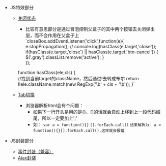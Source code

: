 * JS特效部分
	* [关闭状态](https://github.com/lzj222312/personalProject/blob/master/SimulationBox.html)
		* 比较有意思部分是通过冒泡控制父盒子的其中两个按钮去关闭弹出层，而不会作用在父盒子上
		`closeBox.addEventListener('click',function(e){
	        e.stopPropagation();
	        // console.log(hasClass(e.target,'close'));
	        if(hasClass(e.target,'close') || hasClass(e.target,'btn-cancel')) {
	          $('.gray').classList.remove('active');
	        }            
	      });

		function hasClass(ele,cls) {  
		  //找到当前target的className，然后通过!去转成布尔
		    return !!ele.className.match(new RegExp('\\b' + cls + '\\b'));
		  }`

	* [Tab切换](https://github.com/lzj222312/personalProject/blob/master/TabCutover.html)
	
		* 浏览器解析html会有个问题：
            * 如果下一行开头是用的是{}、[]的话就会自动上移到上一段代码结尾，所以一定要加上';'
            * 如：
             	`var a = function(){}`
             	`[].forEach.call()`
             	`结果解析为：`
             	`a = function(){}[].forEach.call(),这样就会报错`

* JS封装部分
	* [事件封装（兼容）](https://github.com/lzj222312/personalProject/blob/master/eventCompatibility.js)
	* [Ajax封装]()

